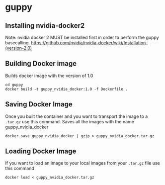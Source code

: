 # guppy

## Installing nvidia-docker2

Note: nvidia docker 2 MUST be installed first in order to perform the guppy basecalling.
https://github.com/nvidia/nvidia-docker/wiki/Installation-(version-2.0)

## Building Docker image

Builds docker image with the version of 1.0
```
cd guppy
docker build -t guppy_nvidia_docker:1.0 -f Dockerfile .
```

## Saving Docker Image

Once you built the container and you want to transport the image to a `.tar.gz` use this command. Saves all the images with the name guppy_nvidia_docker
```
docker save guppy_nvidia_docker | gzip > guppy_nvidia_docker.tar.gz
```

## Loading Docker Image

If you want to load an image to your local images from your `.tar.gz` file use this command
```
docker load < guppy_nvidia_docker.tar.gz
```